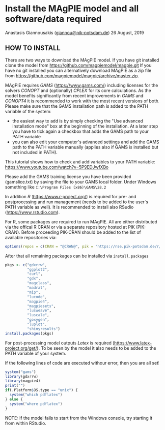 Install the MAgPIE model and all software/data required
================
Anastasis Giannousakis (<giannou@pik-potsdam.de>)
26 August, 2019

HOW TO INSTALL
--------------

There are two ways to download the MAgPIE model. If you have git installed clone the model from <https://github.com/magpiemodel/magpie.git> If you have no git installed you can alternatively download MAgPIE as a zip file from <https://github.com/magpiemodel/magpie/archive/master.zip>.

MAgPIE requires *GAMS* (<https://www.gams.com/>) including licenses for the solvers *CONOPT* and (optionally) *CPLEX* for its core calculations. As the model benefits significantly from recent improvements in *GAMS* and *CONOPT4* it is recommended to work with the most recent versions of both. Please make sure that the GAMS installation path is added to the PATH variable of the system:

-   the easiest way to add is by simply checking the "Use advanced installation mode" box at the beginning of the installation. At a later step you have to tick again a checkbox that adds the GAMS path to your PATH variable
-   you can also edit your computer's advanced settings and add the GAMS path to the PATH variable manually (applies also if GAMS is installed but not included in PATH).

This tutorial shows how to check and add variables to your PATH variable: <https://www.youtube.com/watch?v=5P9EDJwfXBo>

Please add the GAMS training license you have been provided (gamslice.txt) by saving the file to your GAMS local folder. Under Windows something like `C:\Program Files (x86)\GAMS\28.2`

In addition *R* (<https://www.r-project.org/>) is required for pre- and postprocessing and run management (needs to be added to the user's PATH variable as well). It is recommended to install also RSudio (<https://www.rstudio.com>).

For R, some packages are required to run MAgPIE. All are either distributed via the offical R CRAN or via a separate repository hosted at PIK (PIK-CRAN). Before proceeding PIK-CRAN should be added to the list of available repositories via:

``` r
options(repos = c(CRAN = "@CRAN@", pik = "https://rse.pik-potsdam.de/r/packages"))
```

After that all remaining packages can be installed via `install.packages`

``` r
pkgs <- c("gdxrrw",
          "ggplot2",
          "curl",
          "gdx",
          "magclass",
          "madrat",
          "mip",
          "lucode",
          "magpie4",
          "magpiesets",
          "lusweave",
          "luscale",
          "goxygen",
          "luplot",
          "shinyresults")
install.packages(pkgs)
```

For post-processing model outputs *Latex* is required (<https://www.latex-project.org/get/>). To be seen by the model it also needs to be added to the PATH variable of your system.

If the following lines of code are executed withour error, then you are all set!

``` r
system("gams")
library(gdxrrw)
library(magpie4)
print("")
if(.Platform$OS.type == "unix") {
  system("which pdflatex")
} else {
  system("where pdflatex")
}
```

NOTE: If the model fails to start from the Windows console, try starting it from within RStudio.
